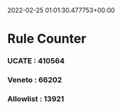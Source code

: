 2022-02-25 01:01:30.477753+00:00
# Rule Counter 
 ### UCATE : 410564

 ### Veneto : 66202

 ### Allowlist : 13921